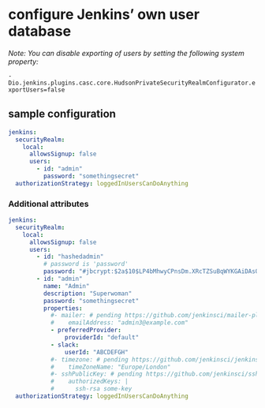 # configure Jenkins’ own user database

_Note: You can disable exporting of users by setting the following system property:_

 `-Dio.jenkins.plugins.casc.core.HudsonPrivateSecurityRealmConfigurator.exportUsers=false`

## sample configuration

```yaml
jenkins:
  securityRealm:
    local:
      allowsSignup: false
      users:
        - id: "admin"
          password: "somethingsecret"
  authorizationStrategy: loggedInUsersCanDoAnything
```

### Additional attributes

```yaml
jenkins:
  securityRealm:
    local:
      allowsSignup: false
      users:
        - id: "hashedadmin"
          # password is 'password'
          password: "#jbcrypt:$2a$10$LP4bMhwyCPnsDm.XRcTZSuBqWYKGAiDAsQXrSrJGYcEd9padaPgsC"
        - id: "admin"
          name: "Admin"
          description: "Superwoman"
          password: "somethingsecret"
          properties:
            #- mailer: # pending https://github.com/jenkinsci/mailer-plugin/pull/80
            #    emailAddress: "admin3@example.com"
            - preferredProvider:
                providerId: "default"
            - slack:
                userId: "ABCDEFGH"
            #- timezone: # pending https://github.com/jenkinsci/jenkins/pull/4557
            #    timeZoneName: "Europe/London"
            #- sshPublicKey: # pending https://github.com/jenkinsci/ssh-cli-auth-module/pull/16
            #    authorizedKeys: |
            #      ssh-rsa some-key
  authorizationStrategy: loggedInUsersCanDoAnything
```